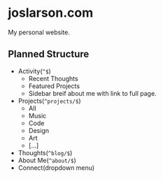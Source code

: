 # joslarson.com
My personal website.

## Planned Structure

* Activity(`^$`)
    - Recent Thoughts
    - Featured Projects
    - Sidebar breif about me with link to full page.
* Projects(`^projects/$`)
    - All
    - Music
    - Code
    - Design
    - Art
    - [...]
* Thoughts(`^blog/$`)
* About Me(`^about/$`)
* Connect(dropdown menu)